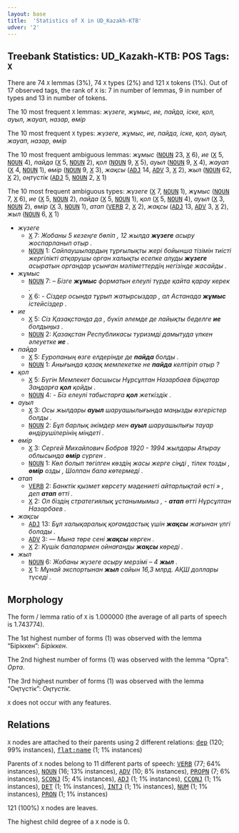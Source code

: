 ```yaml
---
layout: base
title:  'Statistics of X in UD_Kazakh-KTB'
udver: '2'
---
```


## Treebank Statistics: UD_Kazakh-KTB: POS Tags: `X`

There are 74 `X` lemmas (3%), 74 `X` types (2%) and 121 `X` tokens (1%).
Out of 17 observed tags, the rank of `X` is: 7 in number of lemmas, 9 in number of types and 13 in number of tokens.

The 10 most frequent `X` lemmas: <em>жүзеге, жұмыс, ие, пайда, іске, қол, ауыл, жауап, назар, өмір</em>

The 10 most frequent `X` types:  <em>жүзеге, жұмыс, ие, пайда, іске, қол, ауыл, жауап, назар, өмір</em>

The 10 most frequent ambiguous lemmas: <em>жұмыс</em> (<tt><a href="kk_ktb-pos-NOUN.html">NOUN</a></tt> 23, <tt><a href="kk_ktb-pos-X.html">X</a></tt> 6), <em>ие</em> (<tt><a href="kk_ktb-pos-X.html">X</a></tt> 5, <tt><a href="kk_ktb-pos-NOUN.html">NOUN</a></tt> 4), <em>пайда</em> (<tt><a href="kk_ktb-pos-X.html">X</a></tt> 5, <tt><a href="kk_ktb-pos-NOUN.html">NOUN</a></tt> 2), <em>қол</em> (<tt><a href="kk_ktb-pos-NOUN.html">NOUN</a></tt> 9, <tt><a href="kk_ktb-pos-X.html">X</a></tt> 5), <em>ауыл</em> (<tt><a href="kk_ktb-pos-NOUN.html">NOUN</a></tt> 9, <tt><a href="kk_ktb-pos-X.html">X</a></tt> 4), <em>жауап</em> (<tt><a href="kk_ktb-pos-X.html">X</a></tt> 4, <tt><a href="kk_ktb-pos-NOUN.html">NOUN</a></tt> 1), <em>өмір</em> (<tt><a href="kk_ktb-pos-NOUN.html">NOUN</a></tt> 9, <tt><a href="kk_ktb-pos-X.html">X</a></tt> 3), <em>жақсы</em> (<tt><a href="kk_ktb-pos-ADJ.html">ADJ</a></tt> 14, <tt><a href="kk_ktb-pos-ADV.html">ADV</a></tt> 3, <tt><a href="kk_ktb-pos-X.html">X</a></tt> 2), <em>жыл</em> (<tt><a href="kk_ktb-pos-NOUN.html">NOUN</a></tt> 62, <tt><a href="kk_ktb-pos-X.html">X</a></tt> 2), <em>оңтүстік</em> (<tt><a href="kk_ktb-pos-ADJ.html">ADJ</a></tt> 5, <tt><a href="kk_ktb-pos-NOUN.html">NOUN</a></tt> 2, <tt><a href="kk_ktb-pos-X.html">X</a></tt> 1)

The 10 most frequent ambiguous types:  <em>жүзеге</em> (<tt><a href="kk_ktb-pos-X.html">X</a></tt> 7, <tt><a href="kk_ktb-pos-NOUN.html">NOUN</a></tt> 1), <em>жұмыс</em> (<tt><a href="kk_ktb-pos-NOUN.html">NOUN</a></tt> 7, <tt><a href="kk_ktb-pos-X.html">X</a></tt> 6), <em>ие</em> (<tt><a href="kk_ktb-pos-X.html">X</a></tt> 5, <tt><a href="kk_ktb-pos-NOUN.html">NOUN</a></tt> 2), <em>пайда</em> (<tt><a href="kk_ktb-pos-X.html">X</a></tt> 5, <tt><a href="kk_ktb-pos-NOUN.html">NOUN</a></tt> 1), <em>қол</em> (<tt><a href="kk_ktb-pos-X.html">X</a></tt> 5, <tt><a href="kk_ktb-pos-NOUN.html">NOUN</a></tt> 4), <em>ауыл</em> (<tt><a href="kk_ktb-pos-X.html">X</a></tt> 3, <tt><a href="kk_ktb-pos-NOUN.html">NOUN</a></tt> 2), <em>өмір</em> (<tt><a href="kk_ktb-pos-X.html">X</a></tt> 3, <tt><a href="kk_ktb-pos-NOUN.html">NOUN</a></tt> 1), <em>атап</em> (<tt><a href="kk_ktb-pos-VERB.html">VERB</a></tt> 2, <tt><a href="kk_ktb-pos-X.html">X</a></tt> 2), <em>жақсы</em> (<tt><a href="kk_ktb-pos-ADJ.html">ADJ</a></tt> 13, <tt><a href="kk_ktb-pos-ADV.html">ADV</a></tt> 3, <tt><a href="kk_ktb-pos-X.html">X</a></tt> 2), <em>жыл</em> (<tt><a href="kk_ktb-pos-NOUN.html">NOUN</a></tt> 6, <tt><a href="kk_ktb-pos-X.html">X</a></tt> 1)


* <em>жүзеге</em>
  * <tt><a href="kk_ktb-pos-X.html">X</a></tt> 7: <em>Жобаны 5 кезеңге бөліп , 12 жылда <b>жүзеге</b> асыру жоспарланып отыр .</em>
  * <tt><a href="kk_ktb-pos-NOUN.html">NOUN</a></tt> 1: <em>Сайлаушылардың тұрғылықты жері бойынша тізімін тиісті жергілікті атқарушы орган халықты есепке алуды <b>жүзеге</b> асыратын органдар ұсынған мәліметтердің негізінде жасайды .</em>
* <em>жұмыс</em>
  * <tt><a href="kk_ktb-pos-NOUN.html">NOUN</a></tt> 7: <em>– Бізге <b>жұмыс</b> форматын елеулі түрде қайта қарау керек .</em>
  * <tt><a href="kk_ktb-pos-X.html">X</a></tt> 6: <em>- Сіздер осында тұрып жатырсыздар , ал Астанада <b>жұмыс</b> істейсіздер .</em>
* <em>ие</em>
  * <tt><a href="kk_ktb-pos-X.html">X</a></tt> 5: <em>Сіз Қазақстанда да , бүкіл әлемде де лайықты беделге <b>ие</b> болдыңыз .</em>
  * <tt><a href="kk_ktb-pos-NOUN.html">NOUN</a></tt> 2: <em>Қазақстан Республикасы туризмді дамытуда үлкен әлеуетке <b>ие</b> .</em>
* <em>пайда</em>
  * <tt><a href="kk_ktb-pos-X.html">X</a></tt> 5: <em>Еуропаның өзге елдерінде де <b>пайда</b> болды .</em>
  * <tt><a href="kk_ktb-pos-NOUN.html">NOUN</a></tt> 1: <em>Анығында қазақ мемлекетке не <b>пайда</b> келтіріп отыр ?</em>
* <em>қол</em>
  * <tt><a href="kk_ktb-pos-X.html">X</a></tt> 5: <em>Бүгін Мемлекет басшысы Нұрсұлтан Назарбаев бірқатар Заңдарға <b>қол</b> қойды .</em>
  * <tt><a href="kk_ktb-pos-NOUN.html">NOUN</a></tt> 4: <em>- Біз елеулі табыстарға <b>қол</b> жеткіздік .</em>
* <em>ауыл</em>
  * <tt><a href="kk_ktb-pos-X.html">X</a></tt> 3: <em>Осы жылдары <b>ауыл</b> шаруашылығында маңызды өзгерістер болды .</em>
  * <tt><a href="kk_ktb-pos-NOUN.html">NOUN</a></tt> 2: <em>Бұл барлық әкімдер мен <b>ауыл</b> шаруашылығы тауар өндірушілерінің міндеті .</em>
* <em>өмір</em>
  * <tt><a href="kk_ktb-pos-X.html">X</a></tt> 3: <em>Сергей Михайлович Бобров 1920 - 1994 жылдары Атырау облысында <b>өмір</b> сүрген .</em>
  * <tt><a href="kk_ktb-pos-NOUN.html">NOUN</a></tt> 1: <em>Көл болып төгілген көздің жасы жерге сіңді , тілек тозды , <b>өмір</b> озды , Шолпан бала көтермеді .</em>
* <em>атап</em>
  * <tt><a href="kk_ktb-pos-VERB.html">VERB</a></tt> 2: <em>Банктік қызмет көрсету мәдениеті айтарлықтай өсті » , деп <b>атап</b> өтті .</em>
  * <tt><a href="kk_ktb-pos-X.html">X</a></tt> 2: <em>Ол біздің стратегиялық ұстанымымыз , - <b>атап</b> өтті Нұрсұлтан Назарбаев .</em>
* <em>жақсы</em>
  * <tt><a href="kk_ktb-pos-ADJ.html">ADJ</a></tt> 13: <em>Бұл халықаралық қоғамдастық үшін <b>жақсы</b> жағынан үлгі болады .</em>
  * <tt><a href="kk_ktb-pos-ADV.html">ADV</a></tt> 3: <em>— Мына төре сені <b>жақсы</b> көрген .</em>
  * <tt><a href="kk_ktb-pos-X.html">X</a></tt> 2: <em>Күшік балалармен ойнағанды <b>жақсы</b> көреді .</em>
* <em>жыл</em>
  * <tt><a href="kk_ktb-pos-NOUN.html">NOUN</a></tt> 6: <em>Жобаны жүзеге асыру мерзімі – 4 <b>жыл</b> .</em>
  * <tt><a href="kk_ktb-pos-X.html">X</a></tt> 1: <em>Мұнай экспортынан <b>жыл</b> сайын 16,3 млрд. АҚШ доллары түседі .</em>

## Morphology

The form / lemma ratio of `X` is 1.000000 (the average of all parts of speech is 1.743774).

The 1st highest number of forms (1) was observed with the lemma “Біріккен”: <em>Біріккен</em>.

The 2nd highest number of forms (1) was observed with the lemma “Орта”: <em>Орта</em>.

The 3rd highest number of forms (1) was observed with the lemma “Оңтүстік”: <em>Оңтүстік</em>.

`X` does not occur with any features.


## Relations

`X` nodes are attached to their parents using 2 different relations: <tt><a href="kk_ktb-dep-dep.html">dep</a></tt> (120; 99% instances), <tt><a href="kk_ktb-dep-flat-name.html">flat:name</a></tt> (1; 1% instances)

Parents of `X` nodes belong to 11 different parts of speech: <tt><a href="kk_ktb-pos-VERB.html">VERB</a></tt> (77; 64% instances), <tt><a href="kk_ktb-pos-NOUN.html">NOUN</a></tt> (16; 13% instances), <tt><a href="kk_ktb-pos-ADV.html">ADV</a></tt> (10; 8% instances), <tt><a href="kk_ktb-pos-PROPN.html">PROPN</a></tt> (7; 6% instances), <tt><a href="kk_ktb-pos-SCONJ.html">SCONJ</a></tt> (5; 4% instances), <tt><a href="kk_ktb-pos-ADJ.html">ADJ</a></tt> (1; 1% instances), <tt><a href="kk_ktb-pos-CCONJ.html">CCONJ</a></tt> (1; 1% instances), <tt><a href="kk_ktb-pos-DET.html">DET</a></tt> (1; 1% instances), <tt><a href="kk_ktb-pos-INTJ.html">INTJ</a></tt> (1; 1% instances), <tt><a href="kk_ktb-pos-NUM.html">NUM</a></tt> (1; 1% instances), <tt><a href="kk_ktb-pos-PRON.html">PRON</a></tt> (1; 1% instances)

121 (100%) `X` nodes are leaves.

The highest child degree of a `X` node is 0.

